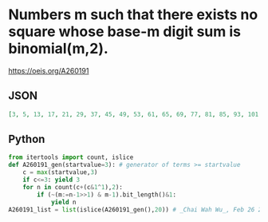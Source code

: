 # Numbers m such that there exists no square whose base\-m digit sum is binomial\(m,2\)\.
https://oeis.org/A260191
## JSON
```JSON
[3, 5, 13, 17, 21, 29, 37, 45, 49, 53, 61, 65, 69, 77, 81, 85, 93, 101, 109, 113, 117, 125, 133, 141, 145, 149, 157, 165, 173, 177, 181, 189, 193, 197, 205, 209, 213, 221, 229, 237, 241, 245, 253, 257, 261, 269, 273, 277, 285, 293, 301, 305, 309, 317, 321, 325]
```
## Python
```Python
from itertools import count, islice
def A260191_gen(startvalue=3): # generator of terms >= startvalue
    c = max(startvalue,3)
    if c<=3: yield 3
    for n in count(c+(c&1^1),2):
        if (~(m:=n-1>>1) & m-1).bit_length()&1:
            yield n
A260191_list = list(islice(A260191_gen(),20)) # _Chai Wah Wu_, Feb 26 2024
```
